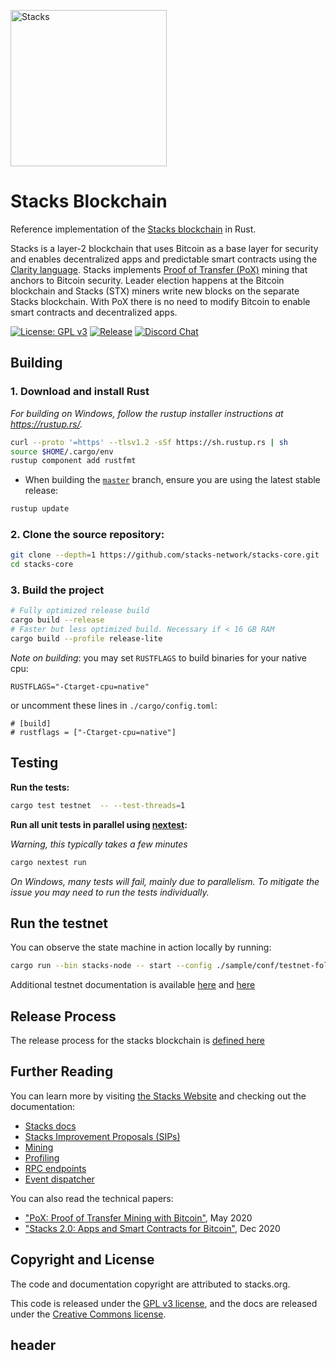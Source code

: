 <p align="left">
  <a href="https://stacks.co">
    <img alt="Stacks" src="https://i.imgur.com/zzwnCnY.png" width="250" />
  </a>
</p>

# Stacks Blockchain

Reference implementation of the [Stacks blockchain](https://github.com/stacks-network/stacks) in Rust.

Stacks is a layer-2 blockchain that uses Bitcoin as a base layer for security and enables decentralized apps and predictable smart contracts using the [Clarity language](https://clarity-lang.org/). Stacks implements [Proof of Transfer (PoX)](https://community.stacks.org/pox) mining that anchors to Bitcoin security. Leader election happens at the Bitcoin blockchain and Stacks (STX) miners write new blocks on the separate Stacks blockchain. With PoX there is no need to modify Bitcoin to enable smart contracts and decentralized apps.

[![License: GPL v3](https://img.shields.io/badge/License-GPLv3-blue.svg?style=flat)](https://www.gnu.org/licenses/gpl-3.0)
[![Release](https://img.shields.io/github/v/release/stacks-network/stacks-core?style=flat)](https://github.com/stacks-network/stacks-core/releases/latest)
[![Discord Chat](https://img.shields.io/discord/621759717756370964.svg)](https://stacks.chat)

## Building

### 1. Download and install Rust

_For building on Windows, follow the rustup installer instructions at https://rustup.rs/._

```bash
curl --proto '=https' --tlsv1.2 -sSf https://sh.rustup.rs | sh
source $HOME/.cargo/env
rustup component add rustfmt
```

- When building the [`master`](https://github.com/stacks-network/stacks-core/tree/master) branch, ensure you are using the latest stable release:

```bash
rustup update
```

### 2. Clone the source repository:

```bash
git clone --depth=1 https://github.com/stacks-network/stacks-core.git
cd stacks-core
```

### 3. Build the project

```bash
# Fully optimized release build
cargo build --release
# Faster but less optimized build. Necessary if < 16 GB RAM
cargo build --profile release-lite
```

_Note on building_: you may set `RUSTFLAGS` to build binaries for your native cpu:

```
RUSTFLAGS="-Ctarget-cpu=native"
```

or uncomment these lines in `./cargo/config.toml`:

```
# [build]
# rustflags = ["-Ctarget-cpu=native"]
```

## Testing

**Run the tests:**

```bash
cargo test testnet  -- --test-threads=1
```

**Run all unit tests in parallel using [nextest](https://nexte.st/):**

_Warning, this typically takes a few minutes_

```bash
cargo nextest run
```

_On Windows, many tests will fail, mainly due to parallelism. To mitigate the issue you may need to run the tests individually._

## Run the testnet

You can observe the state machine in action locally by running:

```bash
cargo run --bin stacks-node -- start --config ./sample/conf/testnet-follower-conf.toml
```

Additional testnet documentation is available [here](./docs/testnet.md) and [here](https://docs.stacks.co/docs/nodes-and-miners/miner-testnet)

## Release Process

The release process for the stacks blockchain is [defined here](./docs/release-process.md)

## Further Reading

You can learn more by visiting [the Stacks Website](https://stacks.co) and checking out the documentation:

- [Stacks docs](https://docs.stacks.co/)
- [Stacks Improvement Proposals (SIPs)](./docs/SIPS.md)
- [Mining](./docs/mining.md)
- [Profiling](./docs/profiling.md)
- [RPC endpoints](./docs/rpc-endpoints.md)
- [Event dispatcher](./docs/event-dispatcher.md)

You can also read the technical papers:

- ["PoX: Proof of Transfer Mining with Bitcoin"](https://community.stacks.org/pox), May 2020
- ["Stacks 2.0: Apps and Smart Contracts for Bitcoin"](https://stacks.org/stacks), Dec 2020

## Copyright and License

The code and documentation copyright are attributed to stacks.org.

This code is released under the [GPL v3 license](https://www.gnu.org/licenses/quick-guide-gplv3.en.html), and the docs are released under the [Creative Commons license](https://creativecommons.org/).
## header
